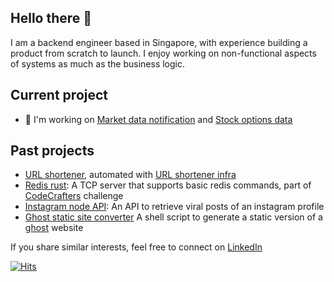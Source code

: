 ## Hello there 👋

I am a backend engineer based in Singapore, with experience building a product from scratch to launch.
I enjoy working on non-functional aspects of systems as much as the business logic.


<!--
**hanchiang/hanchiang** is a ✨ _special_ ✨ repository because its `README.md` (this file) appears on your GitHub profile.

Here are some ideas to get you started:
- 🌱 I’m currently learning data analysis
- 👯 I’m looking to collaborate on great ideas that brings positive impact to people
- 🤔 I’m looking for help with [instagram login API](https://github.com/hanchiang/instagram-node-api/issues)
-->

## Current project
- 🌱 I'm working on [Market data notification](https://github.com/hanchiang/market-data-notification) and [Stock options data](https://github.com/hanchiang/market-data) 

## Past projects
- [URL shortener](https://github.com/hanchiang/url-shortener-backend), automated with [URL shortener infra](https://github.com/hanchiang/url-shortener-infra)
- [Redis rust](https://github.com/hanchiang/codecrafters-redis-rust): A TCP server that supports basic redis commands, part of [CodeCrafters](https://codecrafters.io/) challenge
- [Instagram node API](https://github.com/hanchiang/instagram-node-api): An API to retrieve viral posts of an instagram profile
- [Ghost static site converter](https://github.com/hanchiang/ghost-convert-static-website) A shell script to generate a static version of a [ghost](https://ghost.org/) website


If you share similar interests, feel free to connect on [LinkedIn](https://www.linkedin.com/in/yap-han-chiang/)

[![Hits](https://hits.seeyoufarm.com/api/count/incr/badge.svg?url=https%3A%2F%2Fgithub.com%2Fhanchiang&count_bg=%2379C83D&title_bg=%23555555&icon=&icon_color=%23E7E7E7&title=hits&edge_flat=false)](https://hits.seeyoufarm.com)
